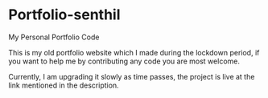 # Portfolio-senthil
My Personal Portfolio Code  

This is my old portfolio website which I made during the lockdown period,
if you want to help me by contributing any code you are most welcome.

Currently, I am upgrading it slowly as time passes, the project is live at the link mentioned in the description. 





